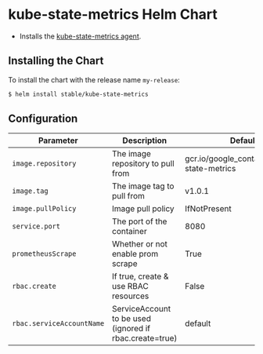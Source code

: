 # kube-state-metrics Helm Chart

* Installs the [kube-state-metrics agent](https://github.com/kubernetes/kube-state-metrics).

## Installing the Chart

To install the chart with the release name `my-release`:

```bash
$ helm install stable/kube-state-metrics
```

## Configuration

| Parameter                 | Description                                             | Default                                     |
|---------------------------|---------------------------------------------------------|---------------------------------------------|
| `image.repository`        | The image repository to pull from                       | gcr.io/google_containers/kube-state-metrics |
| `image.tag`               | The image tag to pull from                              | v1.0.1                                      |
| `image.pullPolicy`        | Image pull policy                                       | IfNotPresent                                |
| `service.port`            | The port of the container                               | 8080                                        |
| `prometheusScrape`        | Whether or not enable prom scrape                       | True                                        |
| `rbac.create`             | If true, create & use RBAC resources                    | False                                       |
| `rbac.serviceAccountName` | ServiceAccount to be used (ignored if rbac.create=true) | default                                     |

